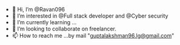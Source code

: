 - 👋 Hi, I’m @Ravan096
- 👀 I’m interested in @Full stack developer and @Cyber security
- 🌱 I’m currently learning ...
- 💞️ I’m looking to collaborate on freelancer.
- 📫 How to reach me ...by mail "guptalakshman96.lg@gmail.com" 

<!---
Ravan096/Ravan096 is a ✨ special ✨ repository because its `README.md` (this file) appears on your GitHub profile.
You can click the Preview link to take a look at your changes.
--->
